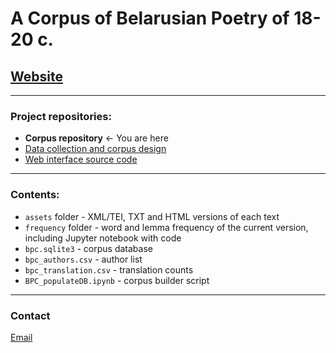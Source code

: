 # A Corpus of Belarusian Poetry of 18-20 c.

## [Website](https://bpc.knem.cc)

-----

### Project repositories:
- __Corpus repository__ <- You are here
- [Data collection and corpus design](https://github.com/k-nem/bpcorpus-collect)
- [Web interface source code](https://github.com/k-nem/bpcorpus-app)

-----

### Contents:
- `assets` folder - XML/TEI, TXT and HTML versions of each text
- `frequency` folder - word and lemma frequency of the current version, including Jupyter notebook with code
- `bpc.sqlite3` - corpus database
- `bpc_authors.csv` - author list
- `bpc_translation.csv` - translation counts
- `BPC_populateDB.ipynb` - corpus builder script

-----

### Contact
[Email](mailto:katy.nemkovich@gmail.com)
